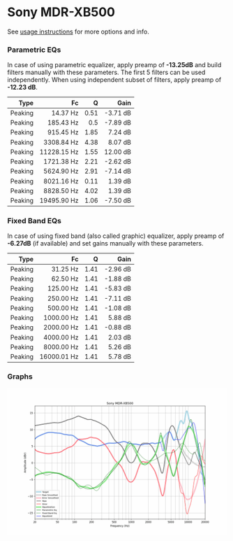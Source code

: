 # Sony MDR-XB500
See [usage instructions](https://github.com/jaakkopasanen/AutoEq#usage) for more options and info.

### Parametric EQs
In case of using parametric equalizer, apply preamp of **-13.25dB** and build filters manually
with these parameters. The first 5 filters can be used independently.
When using independent subset of filters, apply preamp of **-12.23 dB**.

| Type    | Fc          |    Q | Gain     |
|--------:|------------:|-----:|---------:|
| Peaking | 14.37 Hz    | 0.51 | -3.71 dB |
| Peaking | 185.43 Hz   | 0.5  | -7.89 dB |
| Peaking | 915.45 Hz   | 1.85 | 7.24 dB  |
| Peaking | 3308.84 Hz  | 4.38 | 8.07 dB  |
| Peaking | 11228.15 Hz | 1.55 | 12.00 dB |
| Peaking | 1721.38 Hz  | 2.21 | -2.62 dB |
| Peaking | 5624.90 Hz  | 2.91 | -7.14 dB |
| Peaking | 8021.16 Hz  | 0.11 | 1.39 dB  |
| Peaking | 8828.50 Hz  | 4.02 | 1.39 dB  |
| Peaking | 19495.90 Hz | 1.06 | -7.50 dB |

### Fixed Band EQs
In case of using fixed band (also called graphic) equalizer, apply preamp of **-6.27dB**
(if available) and set gains manually with these parameters.

| Type    | Fc          |    Q | Gain     |
|--------:|------------:|-----:|---------:|
| Peaking | 31.25 Hz    | 1.41 | -2.96 dB |
| Peaking | 62.50 Hz    | 1.41 | -1.88 dB |
| Peaking | 125.00 Hz   | 1.41 | -5.83 dB |
| Peaking | 250.00 Hz   | 1.41 | -7.11 dB |
| Peaking | 500.00 Hz   | 1.41 | -1.08 dB |
| Peaking | 1000.00 Hz  | 1.41 | 5.88 dB  |
| Peaking | 2000.00 Hz  | 1.41 | -0.88 dB |
| Peaking | 4000.00 Hz  | 1.41 | 2.03 dB  |
| Peaking | 8000.00 Hz  | 1.41 | 5.26 dB  |
| Peaking | 16000.01 Hz | 1.41 | 5.78 dB  |

### Graphs
![](./Sony%20MDR-XB500.png)